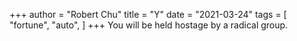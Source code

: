+++
author = "Robert Chu"
title = "Y"
date = "2021-03-24"
tags = [
    "fortune",
    "auto",
]
+++
You will be held hostage by a radical group.